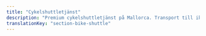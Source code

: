 ```yaml
---
title: "Cykelshuttletjänst"
description: "Premium cykelshuttletjänst på Mallorca. Transport till ikoniska klättringar som Sa Calobra, Cap Formentor och Andratx-Pollença-rutten. Boka idag."
translationKey: "section-bike-shuttle"
---
```

